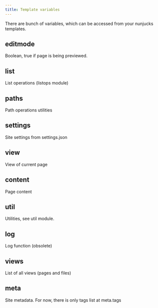```yaml
---
title: Template variables
---
```

There are bunch of variables, which can be accessed from your nunjucks templates.
<!--cut-->

editmode
--------
Boolean, true if page is being previewed.

list
----
List operations (listops module)

paths
-----
Path operations utilities

settings
--------
Site settings from settings.json

view
----
View of current page

content
-------
Page content

util
----
Utilities, see util module.

log
----
Log function (obsolete)

views
-----
List of all views (pages and files)

meta
----
Site metadata. For now, there is only tags list at meta.tags
